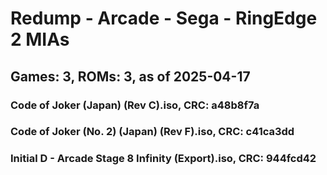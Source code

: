 # Redump - Arcade - Sega - RingEdge 2 MIAs
## Games: 3, ROMs: 3, as of 2025-04-17

### Code of Joker (Japan) (Rev C).iso, CRC: a48b8f7a
### Code of Joker (No. 2) (Japan) (Rev F).iso, CRC: c41ca3dd
### Initial D - Arcade Stage 8 Infinity (Export).iso, CRC: 944fcd42
